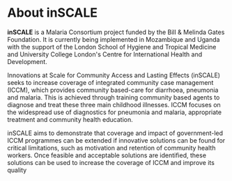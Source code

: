 About inSCALE
=============
**inSCALE** is a Malaria Consortium project funded by the Bill & Melinda Gates Foundation. It is currently being implemented in Mozambique and Uganda with the support of the London School of Hygiene and Tropical Medicine and University College London's Centre for International Health and Development.

Innovations at Scale for Community Access and Lasting Effects (inSCALE) seeks to increase coverage of integrated community case management (ICCM), which provides community based-care for diarrhoea, pneumonia and malaria. This is achieved through training community based agents to diagnose and treat these three main childhood illnesses. ICCM focuses on the widespread use of diagnostics for pneumonia and malaria, appropriate treatment and community health education.

inSCALE aims to demonstrate that coverage and impact of government-led ICCM programmes can be extended if innovative solutions can be found for critical limitations, such as motivation and retention of community health workers. Once feasible and acceptable solutions are identified, these solutions can be used to increase the coverage of ICCM and improve its quality
